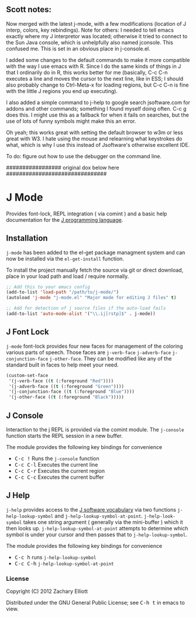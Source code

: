 ## Scott notes:
Now merged with the latest j-mode, with a few modifications
(location of J interp, colors, key rebindings). Note for 
others: I needed to tell emacs exactly where  my J 
interpretor was located; otherwise it tried to connect to 
the Sun Java console, which is unhelpfully also named 
jconsole. This confused me. This is set in an 
obvious place in j-console.el.

I added some changes to the default commands to make it more 
compatible with the way I use emacs with R. Since I do the 
same kinds of things in J that I ordinarily do in R, this works
better for me (basically, C-c C-n executes a line and moves
the cursor to the next line, like in ESS; I should also 
probably change to Ctrl-Meta-x for loading regions, but C-c 
C-n is fine with the little J regions you end up executing). 

I also added a simple command to j-help to google search 
jsoftware.com for addons and other commands; something I found
myself doing often. C-c g does this. I might use this as a 
fallback for when it fails on searches, but the use of lots 
of funny symbols might make this an error.

Oh yeah; this works great with setting the default browser to
w3m or less great with W3. I hate using the mouse and 
relearning what keystrokes do what, which is why I use this 
instead of Jsoftware's otherwise excellent IDE.

To do: figure out how to use the debugger on the command line.

################# original dox below here ###############################
# J Mode

Provides font-lock, REPL integration ( via comint ) and a basic help
documentation for the [J programming language](http://www.jsoftware.com).

## Installation

`j-mode` has been added to the el-get package managment system and can now
be installed via the `el-get-install` function.

To install the project manually fetch the source via git or direct download, 
place in your load path and load / require normally.

```lisp
;; Add this to your emacs config
(add-to-list 'load-path "/path/to/j-mode/")
(autoload 'j-mode "j-mode.el" "Major mode for editing J files" t)

;; Add for detection of j source files if the auto-load fails
(add-to-list 'auto-mode-alist '("\\.ij[rstp]$" . j-mode))
```

## J Font Lock

`j-mode` font-lock provides four new faces for management of the coloring
various parts of speech. Those faces are `j-verb-face` `j-adverb-face`
`j-conjunction-face` `j-other-face`. They can be modified like any of the
standard built in faces to help meet your need.

```lisp
(custom-set-face
 '(j-verb-face ((t (:foreground "Red"))))
 '(j-adverb-face ((t (:foreground "Green"))))
 '(j-conjunction-face ((t (:foreground "Blue"))))
 '(j-other-face ((t (:foreground "Black")))))
```

## J Console

Interaction to the j REPL is provided via the comint module. The `j-console`
function starts the REPL session in a new buffer.

The module provides the following key bindings for convenience

* <kbd>C-c !</kbd> Runs the `j-console` function
* <kbd>C-c C-l</kbd> Executes the current line
* <kbd>C-c C-r</kbd> Executes the current region
* <kbd>C-c C-c</kbd> Executes the current buffer

## J Help

`j-help` provides access to the
[J software vocabulary](http://www.jsoftware.com/help/dictionary/vocabul.htm)
via two functions `j-help-lookup-symbol` and
`j-help-lookup-symbol-at-point`. `j-help-look-symbol` takes one string argument
( generally via the mini-buffer ) which it then looks up.
`j-help-lookup-symbol-at-point` attempts to determine which symbol is under your
cursor and then passes that to `j-help-lookup-symbol`.

The module provides the following key bindings for convenience

* <kbd>C-c h</kbd> runs `j-help-lookup-symbol`
* <kbd>C-c C-h</kbd> `j-help-lookup-symbol-at-point`

### License

Copyright (C) 2012 Zachary Elliott

Distributed under the GNU General Public License; see <kbd>C-h t</kbd> in emacs
to view.
